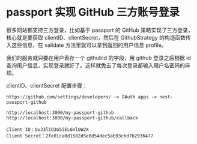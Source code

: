 # passport 实现 GitHub 三方账号登录

很多网站都支持三方登录，比如基于 passport 的 GitHub 策略实现了三方登录，核心就是要获取 clientID、clientSecret，然后在 GithubStrategy 的构造函数传入这些信息，在 validate 方法里就可以拿到返回的用户信息 profile。

我们的服务就只要在用户表存一个 githubId 的字段，用 github 登录之后根据 id 查询用户信息，实现登录就好了。这样就免去了每次登录都输入用户名密码的麻烦。

clientID、clientSecret 配置步骤：

```
https://github.com/settings/developers/ -> OAuth apps -> nest-passport-github

http://localhost:3000/my-passport-github
http://localhost:3000/my-passport-github/callback

Client ID：Ov23liQ3G5iEL6nlOW2X
Client Secret：2fe01ca0d1582d5e8d54dec5ab93cbd7b2936477
```